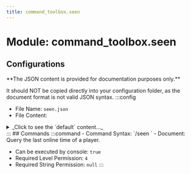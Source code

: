 ```yaml
---
title: command_toolbox.seen
---
```



# Module: command_toolbox.seen

## Configurations
<Admonition type="warning" icon="" title="">
**The JSON content is provided for documentation purposes only.**

It should NOT be copied directly into your configuration folder, as the document format is not valid JSON syntax.
</Admonition>
:::config
- File Name: `seen.json`
- File Content: 
<details>

<summary>_Click to see the `default` content..._</summary>

```json showLineNumbers title="config/fuji/modules/command_toolbox/seen/seen.json"
{
  "player2seen": {}
}
```
</details>
:::
## Commands
:::command
- Command Syntax: `/seen <OfflinePlayerName playerName>`
- Document:   Query the last online time of a player.


- Can be executed by console: `true`
- Required Level Permission: `4`
- Required String Permission: `null`
:::
